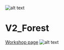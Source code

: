 ![alt text](https://i.imgur.com/5rsgGdv.png "Educational purposes")

# V2_Forest

[Workshop page](https://steamcommunity.com/sharedfiles/filedetails/?id=1349485112)
![alt text](https://steamuserimages-a.akamaihd.net/ugc/2422249885672368876/D6E9D91D84DEAAE7EED3EFFC3B04232544CC0C12/ "Workshop image")
